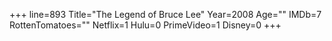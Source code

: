 +++
line=893
Title="The Legend of Bruce Lee"
Year=2008
Age=""
IMDb=7
RottenTomatoes=""
Netflix=1
Hulu=0
PrimeVideo=1
Disney=0
+++


